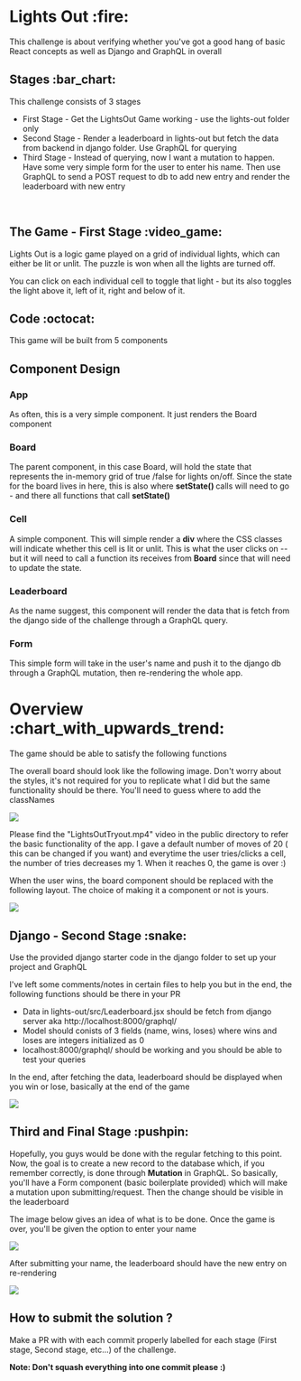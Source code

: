 <h1>Lights Out :fire:</h1>

<p>This challenge is about verifying whether you've got a good hang of basic React concepts as well as Django and GraphQL in overall</p>

<h2>Stages :bar_chart:</h2>
<p>This challenge consists of 3 stages</p>
<ul>
<li>First Stage - Get the LightsOut Game working - use the lights-out folder only</li>
<li>Second Stage - Render a leaderboard in lights-out but fetch the data from backend in django folder. Use GraphQL for querying</li>
<li>Third Stage - Instead of querying, now I want a mutation to happen. Have some very simple form for the user to enter his name. Then use GraphQL to send a POST request to db to add new entry and render the leaderboard with new entry</li>
</ul>

<br/>
<h2>The Game - First Stage :video_game:</h2>
<p>Lights Out is a logic game played on a grid of individual lights, which can either be lit or unlit. The puzzle is won when all the lights are turned off.</p>
<p>You can click on each individual cell to toggle that light - but its also toggles the light above it, left of it, right and below of it.</p>

<h2>Code :octocat:</h2>
<p>This game will be built from 5 components</p>
<h2>Component Design</h2>
<h3>App</h3>
<p>As often, this is a very simple component. It just renders the Board component</p>
<h3>Board</h3>
<p>The parent component, in this case Board, will hold the state that represents the in-memory grid of true
/false for lights on/off. Since the state for the board lives in here, this is also where <strong>setState() </strong>
calls will need to go - and there all functions that call <strong>setState()</strong></p>
<h3>Cell</h3>
<p>A simple component. This will simple render a <strong>div</strong> where the CSS classes will indicate whether this cell is lit or unlit. This is what the user clicks on -- but it will need to call a function its receives from <strong>Board</strong> since that will need to update the state.</p>
<h3>Leaderboard</h3>
<p>As the name suggest, this component will render the data that is fetch from the django side of the challenge through a GraphQL query.</p>
<h3>Form</h3>
<p>This simple form will take in the user's name and push it to the django db through a GraphQL mutation, then re-rendering the whole app.</p>

<h1>Overview :chart_with_upwards_trend:</h1>
<p>The game should be able to satisfy the following functions</p>
<p>The overall board should look like the following image. Don't worry about the styles, it's not required for you to replicate what I did but the same functionality should be there. You'll need to guess where to add the classNames</p>
<img src="./public/Overview.png"></img>

<p>Please find the "LightsOutTryout.mp4" video in the public directory to refer the basic functionality of the app. I gave a default number of moves of 20 ( this can be changed if you want) and everytime the user tries/clicks a cell, the number of tries decreases my 1. When it reaches 0, the game is over :)</p>

<p>When the user wins, the board component should be replaced with the following layout. The choice of making it a component or not is yours.</p>

<img src="./public/youWon.png"></img>

<h2>Django - Second Stage :snake:</h2>
<p>Use the provided django starter code in the django folder to set up your project and GraphQL</p>
<p>I've left some comments/notes in certain files to help you but in the end, the following functions should be there in your PR</p>
<ul>
<li>Data in lights-out/src/Leaderboard.jsx should be fetch from django server aka http://localhost:8000/graphql/</li>
<li>Model should conists of 3 fields (name, wins, loses) where wins and loses are integers initialized as 0</li>
<li>localhost:8000/graphql/ should be working and you should be able to test your queries
</ul>

<p>In the end, after fetching the data, leaderboard should be displayed when you win or lose, basically at the end of the game</p>

<img src="./public/SecondStage.png"></img>

<h2>Third and Final Stage :pushpin: </h2>
<p>Hopefully, you guys would be done with the regular fetching to this point. Now, the goal is to create a new record to the database which, if you remember correctly, is done through <strong>Mutation</strong> in GraphQL. So basically, you'll have a Form component (basic boilerplate provided) which will make a mutation upon submitting/request. Then the change should be visible in the leaderboard</p>

<p>The image below gives an idea of what is to be done. Once the game is over, you'll be given the option to enter your name</p>
<img src="./public/ThirdStagePriorMutation.png"></img>

<p>After submitting your name, the leaderboard should have the new entry on re-rendering</p>
<img src="./public/ThirdStageAfterMutation.png"></img>

<h2>How to submit the solution ?</h2>
<p>Make a PR with with each commit properly labelled for each stage (First stage, Second stage, etc...) of the challenge.</p>
<p><strong>Note: Don't squash everything into one commit please :)</strong</p>
